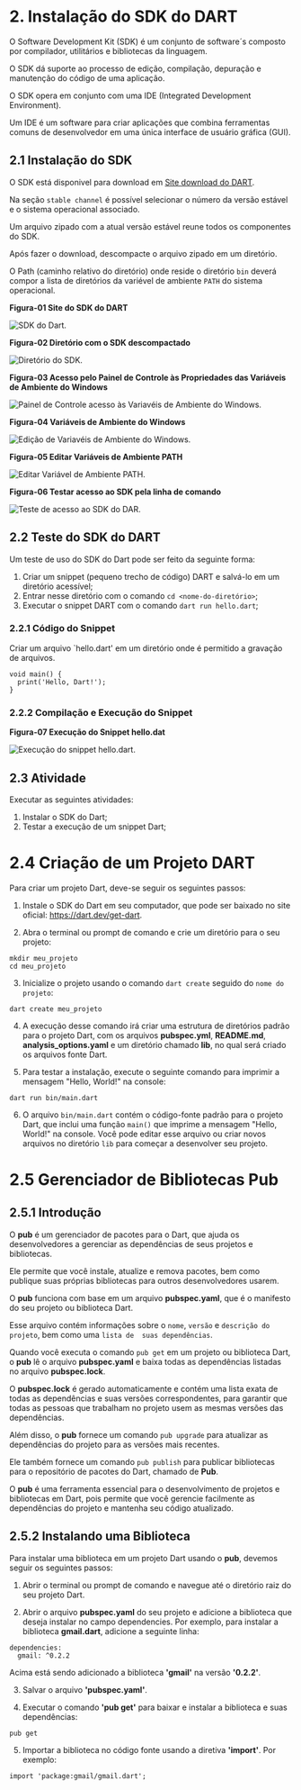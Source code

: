 # 2. Instalação do SDK do DART #

>
O Software Development Kit (SDK) é um conjunto de software´s composto por compilador, utilitários e bibliotecas da linguagem.
>
>
O SDK dá suporte ao processo de edição, compilação, depuração e manutenção do código de uma aplicação.
>
>
O SDK opera em conjunto com uma IDE (Integrated Development Environment). 
>
Um IDE é um software para criar aplicações que combina ferramentas comuns de 
desenvolvedor em uma única interface de usuário gráfica (GUI).
>

## 2.1 Instalação do SDK ##

>
O SDK está disponivel para download em [Site download do DART](https://dart.dev/get-dart/archive/).
>
>
Na seção `stable channel` é possível selecionar o número da versão estável e o sistema operacional 
associado.
>
Um arquivo zipado com a atual versão estável reune todos os componentes do SDK.
>
>
Após fazer o download, descompacte o arquivo zipado em um diretório. 
>
>
O Path (caminho relativo do diretório) onde reside o diretório `bin` deverá compor a lista 
de diretórios da variével de ambiente `PATH` do sistema operacional.
>
>
**Figura-01 Site do SDK do DART**
>
![SDK do Dart.](/98-figuras/02-instalacao/stable.png "SDK do Dart.")
>
**Figura-02 Diretório com o SDK descompactado**
>
>
![Diretório do SDK.](/98-figuras/02-instalacao/diretorio-sdk.png "Diretório do SDK do Dart.")
>
>
**Figura-03 Acesso pelo Painel de Controle às Propriedades das Variáveis de Ambiente do Windows**
>
>
![Painel de Controle acesso às Variavéis de Ambiente do Windows.](/98-figuras/02-instalacao/propriedades.png "Propriedades das Variáveis de Ambiente do Windows.")
>

>
**Figura-04 Variáveis de Ambiente do Windows**
>
>
![Edição de Variavéis de Ambiente do Windows.](/98-figuras/02-instalacao/variaveis-ambiente.png "Edição de Variáveis de Ambiente.")
>

>
**Figura-05 Editar Variáveis de Ambiente PATH**
>
>
![Editar Variável de Ambiente PATH.](/98-figuras/02-instalacao/editar-variavel-ambiente.png "Edição de Variável de Ambiente PATH.")
>

>
**Figura-06 Testar acesso ao SDK pela linha de comando**
>
>
![Teste de acesso ao SDK do DAR.](/98-figuras/02-instalacao/teste-acesso-sdk.png "Teste de Acesso ao SDK.")
>

## 2.2 Teste do SDK do DART ##
>
Um teste de uso do SDK do Dart pode ser feito da seguinte forma:
>
>>
1. Criar um snippet (pequeno trecho de código) DART e salvá-lo em um 
diretório acessível;
1. Entrar nesse diretório com o comando `cd <nome-do-diretório>`; 
1. Executar o snippet DART com o comando `dart run hello.dart`;
>>

### 2.2.1 Código do Snippet ###
>
Criar um arquivo `hello.dart' em um diretório onde é permitido a gravação de arquivos.

```
void main() {
  print('Hello, Dart!');
}

```
### 2.2.2 Compilação e Execução do Snippet ###

>
**Figura-07 Execução do Snippet hello.dat**
>
>
![Execução do snippet hello.dart.](/98-figuras/02-instalacao/cmd-execucao.png "Execução do Snippet.")
>

## 2.3 Atividade ##

>
Executar as seguintes atividades:

>>
1. Instalar o SDK do Dart;
1. Testar a execução de um snippet Dart;
>>

>

# 2.4 Criação de um Projeto DART #
>
Para criar um projeto Dart, deve-se seguir os seguintes passos:
>>
1. Instale o SDK do Dart em seu computador, que pode ser baixado no site oficial: https://dart.dev/get-dart.

1. Abra o terminal ou prompt de comando e crie um diretório para o seu projeto:

```
mkdir meu_projeto
cd meu_projeto
```


3. Inicialize o projeto usando o comando `dart create` seguido do `nome do projeto`:

```
dart create meu_projeto
```

4. A execução desse comando irá criar uma estrutura de diretórios padrão para o projeto Dart, 
com os arquivos **pubspec.yml**, **README.md**, **analysis_options.yaml** e um diretório chamado **lib**, 
no qual será criado os arquivos fonte Dart. 

5. Para testar a instalação, execute o seguinte comando para imprimir a mensagem "Hello, World!" na console:
```
dart run bin/main.dart

```
6. O arquivo `bin/main.dart` contém o código-fonte padrão para o projeto Dart, que inclui uma função `main()` 
que imprime a mensagem "Hello, World!" na console. Você pode editar esse arquivo  ou criar novos arquivos 
no diretório `lib` para começar a desenvolver seu projeto.
>>
>

# 2.5 Gerenciador de Bibliotecas Pub #

## 2.5.1 Introdução ##
>
O **pub** é um gerenciador de pacotes para o Dart, que ajuda os desenvolvedores a gerenciar 
as dependências de seus projetos e bibliotecas. 
>
>
Ele permite que você instale, atualize e remova pacotes, bem como publique suas próprias 
bibliotecas para outros desenvolvedores usarem.
>
>
O **pub** funciona com base em um arquivo **pubspec.yaml**, que é o manifesto do seu projeto ou biblioteca Dart. 
>
Esse arquivo contém informações sobre o `nome`, `versão` e `descrição do projeto`, bem como uma `lista de 
suas dependências`.
>
>
Quando você executa o comando `pub get` em um projeto ou biblioteca Dart, o **pub** lê o arquivo **pubspec.yaml**
e baixa todas as dependências listadas no arquivo **pubspec.lock**. 
>
>
O **pubspec.lock** é gerado automaticamente e contém uma lista exata de todas as dependências e suas versões 
correspondentes, para garantir que todas as pessoas que trabalham no projeto usem as mesmas versões das 
dependências.
>
>
Além disso, o **pub** fornece um comando `pub upgrade` para atualizar as dependências do projeto para as 
versões mais recentes. 
>
Ele também fornece um comando `pub publish` para publicar bibliotecas para o repositório de pacotes do Dart, 
chamado de **Pub**.
>
>
O **pub** é uma ferramenta essencial para o desenvolvimento de projetos e bibliotecas em Dart, pois 
permite que você gerencie facilmente as dependências do projeto e mantenha seu código atualizado.
>

## 2.5.2 Instalando uma Biblioteca ##

>
Para instalar uma biblioteca em um projeto Dart usando o **pub**, devemos seguir os seguintes passos:
>>
1. Abrir o terminal ou prompt de comando e navegue até o diretório raiz do seu projeto Dart.

1. Abrir o arquivo **pubspec.yaml** do seu projeto e adicione a biblioteca que deseja instalar no 
campo dependencies. Por exemplo, para instalar a biblioteca **gmail.dart**, adicione a seguinte linha:
```
dependencies:
  gmail: ^0.2.2
```
Acima está sendo adicionado a biblioteca **'gmail'** na versão **'0.2.2'**.

3. Salvar o arquivo **'pubspec.yaml'**.

4. Executar o comando **'pub get'** para baixar e instalar a biblioteca e suas dependências:
```
pub get
```
5. Importar a biblioteca no código fonte usando a diretiva **'import'**. Por exemplo:
``` 
import 'package:gmail/gmail.dart';
```
>>
>

